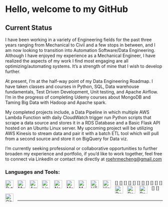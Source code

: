 # Hello, welcome to my GitHub

## Current Status

I have been working in a variety of Engineering fields for the past three years ranging from Mechanical to Civil and a few stops in between, and I am now looking to transition into Automation Software/Data Engineering. Although I have enjoyed my experience as a Mechanical Engineer, I have realized the aspects of my work I find most engaging are all optimizing/automating systems. It’s a strength of mine that I wish to develop further. 

At present, I’m at the half-way point of my Data Engineering Roadmap. I have taken classes and courses in Python, SQL, Data warehouse fundamentals, Test Driven Development, Unit testing, and Apache Airflow. I’m in the progress of completing Udemy courses about MongoDB and Taming Big Data with Hadoop and Apache spark. 

My completed projects include, a Data Pipeline in which multiple AWS Lambda Function with daily CloudWatch trigger run Python scripts that scrape a data source and stores it in a RDS Database and a Basic Flask API hosted on an Ubuntu Linux server. My upcoming project will be utilizing AWS Kinesis to stream data and pair it with a batch ETL tool which will pull from a second source and store it on BigQuery for Data viz.

I’m currently seeking professional or collaborative opportunities to further broaden my experience and portfolio, if you’d like to work together, feel free to connect via LinkedIn or contact me directly at roehrmecheng@gmail.com


### Languages and Tools:



[<img align="left" alt="Python" width="26px" src="https://cdn.jsdelivr.net/gh/devicons/devicon/icons/python/python-original.svg" style="padding-right:10px;" />]
[<img align="left" alt="MySQL" width="26px" src="https://cdn.jsdelivr.net/gh/devicons/devicon/icons/mysql/mysql-original.svg" style="padding-right:10px;" />]
[<img align="left" alt="Amazon Web Services" width="26px" src="https://cdn.jsdelivr.net/gh/devicons/devicon/icons/amazonwebservices/amazonwebservices-original.svg" style="padding-right:10px;" />]
[<img align="left" alt="Linux" width="26px" src="https://cdn.jsdelivr.net/gh/devicons/devicon/icons/linux/linux-original.svg" style="padding-right:10px;" />]
[<img align="left" alt="Node.js" width="26px" src="https://cdn.jsdelivr.net/gh/devicons/devicon/icons/nodejs/nodejs-original.svg" style="padding-right:10px;" />]
[<img align="left" alt="MongoDB" width="26px" src="https://cdn.jsdelivr.net/gh/devicons/devicon/icons/mongodb/mongodb-original.svg" style="padding-right:10px;" />]
[<img align="left" alt="MATLAB" width="26px" src="https://cdn.jsdelivr.net/gh/devicons/devicon/icons/matlab/matlab-original.svg" style="padding-right:10px;" />]
[<img align="left" alt="HTML5" width="26px" src="https://cdn.jsdelivr.net/gh/devicons/devicon/icons/html5/html5-original.svg" style="padding-right:10px;" />]
[<img align="left" alt="Visual Studio Code" width="26px" src="https://cdn.jsdelivr.net/gh/devicons/devicon/icons/vscode/vscode-original.svg" style="padding-right:10px;" />]
[<img align="left" alt="PyCharm" width="26px" src="https://cdn.jsdelivr.net/gh/devicons/devicon/icons/pycharm/pycharm-original.svg" style="padding-right:10px;" />]
[<img align="left" alt="Docker" width="26px" src="https://cdn.jsdelivr.net/gh/devicons/devicon/icons/docker/docker-original.svg" style="padding-right:10px;" />]
[<img align="left" alt="Bash" width="26px" src="https://cdn.jsdelivr.net/gh/devicons/devicon/icons/bash/bash-original.svg" style="padding-right:10px;" />]
[<img align="left" alt="Git" width="26px" src="https://cdn.jsdelivr.net/gh/devicons/devicon/icons/git/git-original.svg" style="padding-right:10px;" />]
<br />
<br />

---

